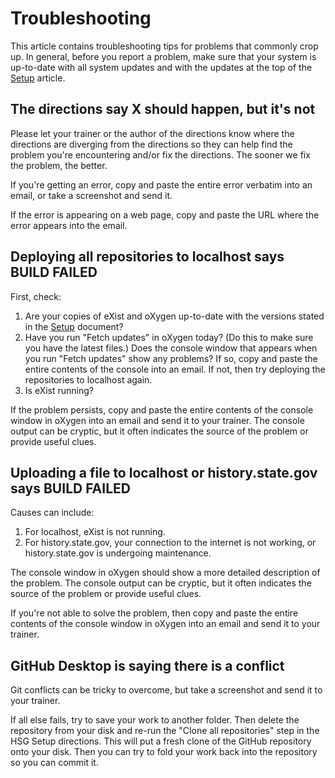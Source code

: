 # Troubleshooting

This article contains troubleshooting tips for problems that commonly crop up. In general, before you report a problem, make sure that your system is up-to-date with all system updates and with the updates at the top of the [Setup](setup) article.

## The directions say X should happen, but it's not

Please let your trainer or the author of the directions know where the directions are diverging from the directions so they can help find the problem you're encountering and/or fix the directions. The sooner we fix the problem, the better.

If you're getting an error, copy and paste the entire error verbatim into an email, or take a screenshot and send it. 

If the error is appearing on a web page, copy and paste the URL where the error appears into the email.

## Deploying all repositories to localhost says BUILD FAILED

First, check:

1. Are your copies of eXist and oXygen up-to-date with the versions stated in the [Setup](setup) document?
1. Have you run "Fetch updates" in oXygen today? (Do this to make sure you have the latest files.) Does the console window that appears when you run "Fetch updates" show any problems? If so, copy and paste the entire contents of the console into an email. If not, then try deploying the repositories to localhost again.
1. Is eXist running?

If the problem persists, copy and paste the entire contents of the console window in oXygen into an email and send it to your trainer. The console output can be cryptic, but it often indicates the source of the problem or provide useful clues.

## Uploading a file to localhost or history.state.gov says BUILD FAILED

Causes can include:

1. For localhost, eXist is not running.
2. For history.state.gov, your connection to the internet is not working, or history.state.gov is undergoing maintenance.

The console window in oXygen should show a more detailed description of the problem. The console output can be cryptic, but it often indicates the source of the problem or provide useful clues. 

If you're not able to solve the problem, then copy and paste the entire contents of the console window in oXygen into an email and send it to your trainer.

## GitHub Desktop is saying there is a conflict

Git conflicts can be tricky to overcome, but take a screenshot and send it to your trainer. 

If all else fails, try to save your work to another folder. Then delete the repository from your disk and re-run the "Clone all repositories" step in the HSG Setup directions. This will put a fresh clone of the GitHub repository onto your disk. Then you can try to fold your work back into the repository so you can commit it.